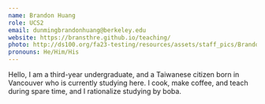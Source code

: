 ```yaml
---
name: Brandon Huang
role: UCS2
email: dunmingbrandonhuang@berkeley.edu
website: https://bransthre.github.io/teaching/
photo: http://ds100.org/fa23-testing/resources/assets/staff_pics/Brandon_Huang.png
pronouns: He/Him/His
---
```

Hello, I am a third-year undergraduate, and a Taiwanese citizen born in Vancouver who is currently studying here. I cook, make coffee, and teach during spare time, and I rationalize studying by boba.
